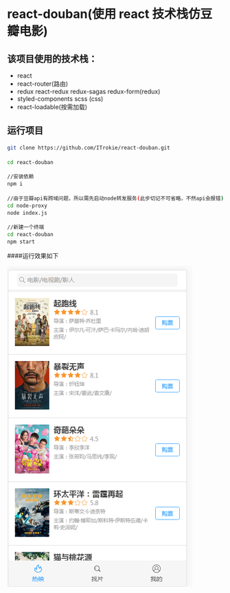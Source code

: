 # react-douban(使用 react 技术栈仿豆瓣电影)

## 该项目使用的技术栈：

* react
* react-router(路由)
* redux react-redux redux-sagas redux-form(redux)
* styled-components scss (css)
* react-loadable(按需加载)

## 运行项目

```bash
git clone https://github.com/ITrokie/react-douban.git

cd react-douban

//安装依赖
npm i

//由于豆瓣api有跨域问题，所以需先启动node转发服务(此步切记不可省略，不然api会报错)
cd node-proxy
node index.js

//新建一个终端
cd react-douban
npm start
```

####运行效果如下

![图片](./image/1.png)